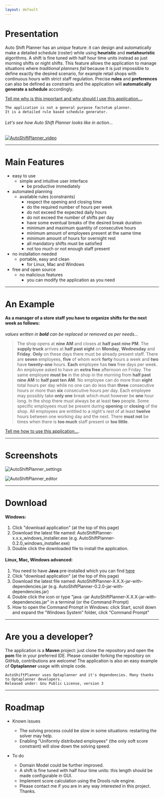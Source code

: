 ```yaml
---
layout: default
---
```


# Presentation

Auto Shift Planner has an *unique* feature: it can design and automatically make a detailed schedule (roster) while using **heuristic** and **metaheuristic** algorithms. A shift is fine tuned with half hour time units instead as just morning shifts or night shifts. This feature allows the application to manage situations where *traditional planners fail* because it is just impossible to define exactly the desired scenario, for example retail shops with continuous hours with strict staff regulation. Precise **rules** and **preferences** can also be defined as constraints and the application will **automatically generate a schedule** accordingly.

[Tell me why is this important and why should I use this application...](./about.html).

```
The application is not a general purpose factotum planner.
It is a detailed rule based schedule generator.
```

###### Let's see how Auto Shift Planner looks like in action...

[![AutoShiftPlanner_video](/images/AutoShiftPlanner_thumbnail.jpg)](https://www.youtube.com/watch?v=Aq9IrqJeEGQ "Auto Shift Planner - Presentation - Click to Watch")

* * *

# Main Features

- easy to use
  - simple and intuitive user interface
    - be productive immediately
- automated planning
  - available rules (constraints)
    - respect the opening and closing time
    - do the required number of hours per week
    - do not exceed the expected daily hours
    - do not exceed the number of shifts per day
    - have some eventual breaks of the desired break duration
    - minimum and maximum quantity of consecutive hours
    - minimum amount of employees present at the same time
    - minimum amount of hours for overnight rest
    - all mandatory shifts must be satisfied
    - not too much or not enough staff present
- no installation needed
  - portable, easy and clean
    - for Linux, Mac and Windows
- free and open source
  - no malicious features
    - you can modify the application as you need

* * *

# An Example

#### As a manager of a store staff you have to organize shifts for the next week as follows:

*values ​​written in **bold** can be replaced or removed as per needs...*

> The shop opens at **nine AM** and closes at **half past nine PM**. The **supply truck** arrives at **half past eight** on **Monday**, **Wednesday** and **Friday**. **Only** on these days there must be already present staff. There are **seven** employees, **five** of whom work **forty** hours a week and **two** have **twenty-one** hours. **Each** employee has **two** free days per week. An employee asked to have an **extra free** afternoon on Friday. The same employee **must be** in the shop in the morning from **half past nine AM** to **half past ten AM**. No employee can do more than **eight** total hours per day while no one can do less than **three** consecutive hours or more than **six** consecutive hours per day. Each employee may possibly take **only one** break which must however be **one** hour long. In the shop there must always be at least **two** people. Some specific employees must be present during **opening** or **closing** of the shop. All employees are entitled to a night's rest of at least **twelve** hours between one working day and the next. There **must not** be times when there is **too much** staff present or **too little**.

[Tell me how to use this application...](./usage.html).

* * *

# Screenshots

![AutoShiftPlanner_settings](/images/AutoShiftPlanner_screenshot_1.png)

![AutoShiftPlanner_editor](/images/AutoShiftPlanner_screenshot_2.png)

* * *

# Download

#### Windows:

1. Click "download application" (at the top of this page)
1. Download the latest file named: AutoShiftPlanner-x.x.x_windows_installer.exe (e.g. AutoShiftPlanner-0.2.0_windows_installer.exe)
1. Double click the downloaded file to install the application.

#### Linux, Mac, Windows advanced:

1. You need to have **Java** pre-installed which you can find [here](https://java.com)
1. Click "download application" (at the top of this page)
1. Download the latest file named: AutoShiftPlanner-X.X.X-jar-with-dependencies.jar (e.g. AutoShiftPlanner-0.2.0-jar-with-dependencies.jar)
1. Double click the icon or type "java -jar AutoShiftPlanner-X.X.X-jar-with-dependencies.jar" in a terminal (or the Command Prompt)
1. How to open the Command Prompt in Windows: click Start, scroll down and expand the “Windows System” folder, click “Command Prompt”

* * *

# Are you a developer?

The application is a **Maven** project: just clone the repository and open the **pom** file in your preferred IDE. Please consider forking the repository on GitHub, contributions are welcome! The application is also an easy example of **Optaplanner** usage with simple code.

```
AutoShiftPlanner uses Optaplanner and it's dependencies. Many thanks to Optaplanner developers.
Released under: Gnu Public License, version 3
```

* * *

# Roadmap

- Known issues
  - The solving process could be slow in some situations: restarting the solver may help.
  - Enabling "Uniformly distributed employees" (the only soft score constraint) will slow down the solving speed.

- To do 
  - Domain Model could be further improved.
  - A shift is fine tuned with half hour time units: this length should be made configurable in GUI.
  - Implement score calculation using the Drools rule engine.
  - Please contact me if you are in any way interested in this project. Thanks.